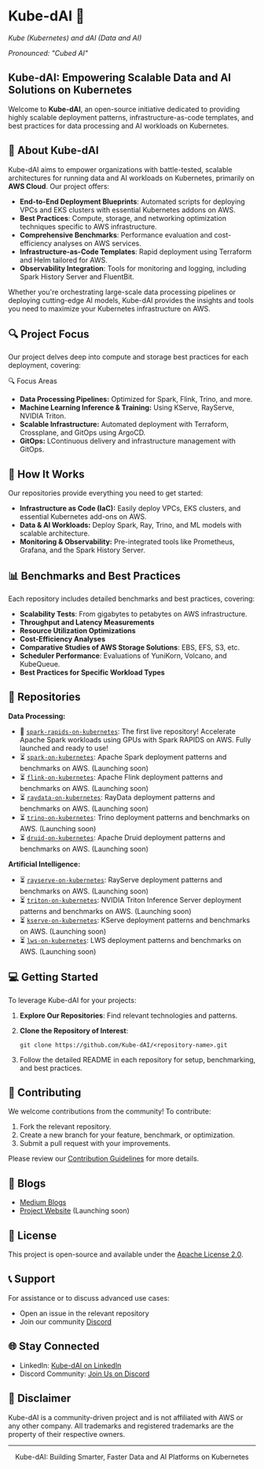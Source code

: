 # Kube-dAI 🚀
*Kube (Kubernetes) and dAI (Data and AI)*

*Pronounced: "Cubed AI"*

## Kube-dAI: Empowering Scalable Data and AI Solutions on Kubernetes

Welcome to **Kube-dAI**, an open-source initiative dedicated to providing highly scalable deployment patterns, infrastructure-as-code templates, and best practices for data processing and AI workloads on Kubernetes.

## 🚀 About Kube-dAI

Kube-dAI aims to empower organizations with battle-tested, scalable architectures for running data and AI workloads on Kubernetes, primarily on **AWS Cloud**. Our project offers:

- **End-to-End Deployment Blueprints**: Automated scripts for deploying VPCs and EKS clusters with essential Kubernetes addons on AWS.
- **Best Practices**: Compute, storage, and networking optimization techniques specific to AWS infrastructure.
- **Comprehensive Benchmarks**: Performance evaluation and cost-efficiency analyses on AWS services.
- **Infrastructure-as-Code Templates**: Rapid deployment using Terraform and Helm tailored for AWS.
- **Observability Integration**: Tools for monitoring and logging, including Spark History Server and FluentBit.

Whether you're orchestrating large-scale data processing pipelines or deploying cutting-edge AI models, Kube-dAI provides the insights and tools you need to maximize your Kubernetes infrastructure on AWS.

## 🔍 Project Focus

Our project delves deep into compute and storage best practices for each deployment, covering:

🔍 Focus Areas

 - **Data Processing Pipelines:** Optimized for Spark, Flink, Trino, and more.
 - **Machine Learning Inference & Training:** Using KServe, RayServe, NVIDIA Triton.
 - **Scalable Infrastructure:** Automated deployment with Terraform, Crossplane, and GitOps using ArgoCD.
 - **GitOps:** LContinuous delivery and infrastructure management with GitOps.

## 🔧 How It Works

Our repositories provide everything you need to get started:

 - **Infrastructure as Code (IaC):** Easily deploy VPCs, EKS clusters, and essential Kubernetes add-ons on AWS.
 - **Data & AI Workloads:** Deploy Spark, Ray, Trino, and ML models with scalable architecture.
 - **Monitoring & Observability:** Pre-integrated tools like Prometheus, Grafana, and the Spark History Server.

## 📊 Benchmarks and Best Practices

Each repository includes detailed benchmarks and best practices, covering:

- **Scalability Tests**: From gigabytes to petabytes on AWS infrastructure.
- **Throughput and Latency Measurements**
- **Resource Utilization Optimizations**
- **Cost-Efficiency Analyses**
- **Comparative Studies of AWS Storage Solutions**: EBS, EFS, S3, etc.
- **Scheduler Performance**: Evaluations of YuniKorn, Volcano, and KubeQueue.
- **Best Practices for Specific Workload Types**

## 📂 Repositories

**Data Processing:**

- 🚀 [`spark-rapids-on-kubernetes`](https://github.com/Kube-dAI/spark-rapids-on-kubernetes): The first live repository! Accelerate Apache Spark workloads using GPUs with Spark RAPIDS on AWS. Fully launched and ready to use!
- ⏳ [`spark-on-kubernetes`](https://github.com/Kube-dAI/spark-on-kubernetes): Apache Spark deployment patterns and benchmarks on AWS. (Launching soon)
- ⏳ [`flink-on-kubernetes`](https://github.com/Kube-dAI/flink-on-kubernetes): Apache Flink deployment patterns and benchmarks on AWS. (Launching soon)
- ⏳ [`raydata-on-kubernetes`](https://github.com/Kube-dAI/raydata-on-kubernetes): RayData deployment patterns and benchmarks on AWS. (Launching soon)
- ⏳ [`trino-on-kubernetes`](https://github.com/Kube-dAI/trino-on-kubernetes): Trino deployment patterns and benchmarks on AWS. (Launching soon)
- ⏳ [`druid-on-kubernetes`](https://github.com/Kube-dAI/druid-on-kubernetes): Apache Druid deployment patterns and benchmarks on AWS. (Launching soon)

**Artificial Intelligence:**

- ⏳ [`rayserve-on-kubernetes`](https://github.com/Kube-dAI/rayserve-on-kubernetes): RayServe deployment patterns and benchmarks on AWS. (Launching soon)
- ⏳ [`triton-on-kubernetes`](https://github.com/Kube-dAI/triton-on-kubernetes): NVIDIA Triton Inference Server deployment patterns and benchmarks on AWS. (Launching soon)
- ⏳ [`kserve-on-kubernetes`](https://github.com/Kube-dAI/kserve-on-kubernetes): KServe deployment patterns and benchmarks on AWS. (Launching soon)
- ⏳ [`lws-on-kubernetes`](https://github.com/Kube-dAI/lws-on-kubernetes): LWS deployment patterns and benchmarks on AWS. (Launching soon)

## 💻 Getting Started

To leverage Kube-dAI for your projects:

1. **Explore Our Repositories**: Find relevant technologies and patterns.
2. **Clone the Repository of Interest**:

   ```
   git clone https://github.com/Kube-dAI/<repository-name>.git
   ```
3. Follow the detailed README in each repository for setup, benchmarking, and best practices.

## 🤝 Contributing

We welcome contributions from the community! To contribute:

1. Fork the relevant repository.
2. Create a new branch for your feature, benchmark, or optimization.
3. Submit a pull request with your improvements.

Please review our [Contribution Guidelines](CONTRIBUTING.md) for more details.

## 🔗 Blogs

- [Medium Blogs](https://medium.com/@kubedai24) 
- [Project Website](https://kubed.ai) (Launching soon)

## 📜 License

This project is open-source and available under the [Apache License 2.0](LICENSE).

## 📞 Support

For assistance or to discuss advanced use cases:

- Open an issue in the relevant repository
- Join our community [Discord](https://discord.com/channels/1291838866990301295/1291838866990301298)

## 🌐 Stay Connected

- LinkedIn: [Kube-dAI on LinkedIn](https://www.linkedin.com/company/kube-dai/)
- Discord Community: [Join Us on Discord](https://discord.com/channels/1291838866990301295/1291838866990301298)

## 📝 Disclaimer

Kube-dAI is a community-driven project and is not affiliated with AWS or any other company. All trademarks and registered trademarks are the property of their respective owners.

---

<p align="center">Kube-dAI: Building Smarter, Faster Data and AI Platforms on Kubernetes</p>
